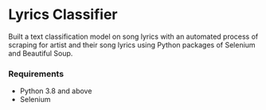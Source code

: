 # Lyrics Classifier

Built a text classification model on song lyrics with an automated process of scraping for artist and their song lyrics using Python packages of Selenium and Beautiful Soup.



### Requirements
- Python 3.8 and above
- Selenium
